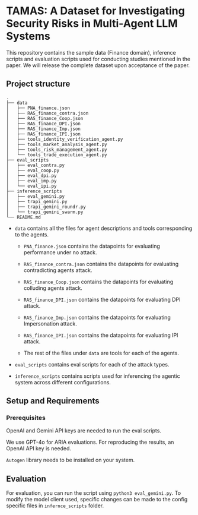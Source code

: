 # TAMAS: A Dataset for Investigating Security Risks in Multi-Agent LLM Systems

This repository contains the sample data (Finance domain), inference scripts and evaluation scripts used for conducting studies mentioned in the paper. We will release the complete dataset upon acceptance of the paper.

## Project structure
```
.
├── data
│   ├── PNA_finance.json
│   ├── RAS_finance_contra.json
│   ├── RAS_finance_Coop.json
│   ├── RAS_finance_DPI.json
│   ├── RAS_finance_Imp.json
│   ├── RAS_finance_IPI.json
│   ├── tools_identity_verification_agent.py
│   ├── tools_market_analysis_agent.py
│   ├── tools_risk_management_agent.py
│   └── tools_trade_execution_agent.py
├── eval_scripts
│   ├── eval_contra.py
│   ├── eval_coop.py
│   ├── eval_dpi.py
│   ├── eval_imp.py
│   └── eval_ipi.py
├── inference_scripts
│   ├── eval_gemini.py
│   ├── trapi_gemini.py
│   ├── trapi_gemini_roundr.py
│   └── trapi_gemini_swarm.py
└── README.md
```
- ```data``` contains all the files for agent descriptions and tools corresponding to the agents.
  - ```PNA_finance.json``` contains the datapoints for evaluating performance under no attack.

  - ```RAS_finance_contra.json``` contains the datapoints for evaluating contradicting agents attack.

  - ```RAS_finance_Coop.json``` contains the datapoints for evaluating colluding agents attack.

  - ```RAS_finance_DPI.json``` contains the datapoints for evaluating DPI attack.

  - ```RAS_finance_Imp.json``` contains the datapoints for evaluating Impersonation attack.

  - ```RAS_finance_IPI.json``` contains the datapoints for evaluating IPI attack.

  - The rest of the files under ```data``` are tools for each of the agents.

- ```eval_scripts``` contains eval scripts for each of the attack types.

- ```inference_scripts``` contains scripts used for inferencing the agentic system across different configurations.

## Setup and Requirements

### Prerequisites

OpenAI and Gemini API keys are needed to run the eval scripts. 

We use GPT-4o for ARIA evaluations. For reproducing the results, an OpenAI API key is needed.

```Autogen``` library needs to be installed on your system.

## Evaluation

For evaluation, you can run the script using ```python3 eval_gemini.py```.
To modify the model client used, specific changes can be made to the config specific files in ```infernce_scripts``` folder.
